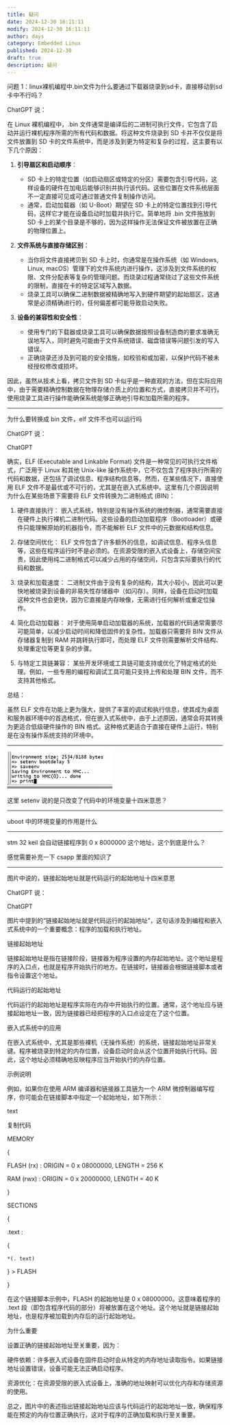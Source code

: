 ```yaml
---
title: 疑问
date: 2024-12-30 16:11:11
modify: 2024-12-30 16:11:11
author: days
category: Embedded Linux
published: 2024-12-30
draft: true
description: 疑问
---
```


问题 1：linux裸机编程中.bin文件为什么要通过下载器烧录到sd卡，直接移动到sd卡中不行吗？

ChatGPT 说：

在 Linux 裸机编程中，.bin 文件通常是编译后的二进制可执行文件，它包含了启动并运行裸机程序所需的所有代码和数据。将这种文件烧录到 SD 卡并不仅仅是将文件放置到 SD 卡的文件系统中，而是涉及到更为特定和复杂的过程，这主要有以下几个原因：

1. **引导扇区和启动顺序**：
    
    - SD 卡上的特定位置（如启动扇区或特定的分区）需要包含引导代码，这样设备的硬件在加电后能够识别并执行该代码。这些位置在文件系统层面不一定直接可见或可通过普通文件复制操作访问。
    - 通常，启动加载器（如 U-Boot）期望在 SD 卡上的特定位置找到引导代码，这样它才能在设备启动时加载并执行它。简单地将 .bin 文件拖放到 SD 卡上的某个目录是不够的，因为这样操作无法保证文件被放置在正确的物理位置上。
2. **文件系统与直接存储区别**：
    
    - 当你将文件直接拷贝到 SD 卡上时，你通常是在操作系统（如 Windows, Linux, macOS）管理下的文件系统内进行操作，这涉及到文件系统的权限、文件分配表等复杂的管理问题。而烧录过程通常绕过了这些文件系统的限制，直接在卡的特定区域写入数据。
    - 烧录工具可以确保二进制数据被精确地写入到硬件期望的起始扇区，这通常是必须精确进行的，任何偏差都可能导致启动失败。
3. **设备的兼容性和安全性**：
    
    - 使用专门的下载器或烧录工具可以确保数据按照设备制造商的要求准确无误地写入，同时避免可能由于文件系统错误、磁盘错误等问题引发的写入错误。
    - 正确烧录还涉及到可能的安全措施，如校验和或加密，以保护代码不被未经授权修改或损坏。

因此，虽然从技术上看，拷贝文件到 SD 卡似乎是一种直观的方法，但在实际应用中，由于需要精确控制数据在物理存储介质上的位置和方式，直接拷贝并不可行。使用烧录工具进行操作能确保系统能够正确地引导和加载所需的程序。

***

为什么要转换成 bin 文件，elf 文件不也可以运行吗

ChatGPT 说：

ChatGPT

确实，ELF (Executable and Linkable Format) 文件是一种常见的可执行文件格式，广泛用于 Linux 和其他 Unix-like 操作系统中，它不仅包含了程序执行所需的代码和数据，还包括了调试信息、程序结构信息等。然而，在某些情况下，直接使用 ELF 文件不是最优或不可行的，尤其是在嵌入式系统中。这里有几个原因说明为什么在某些场景下需要将 ELF 文件转换为二进制格式 (BIN)：

1. 硬件直接执行：
嵌入式系统，特别是没有操作系统的微控制器，通常需要直接在硬件上执行裸机二进制代码。这些设备的启动加载程序（Bootloader）或硬件只能理解原始的机器指令，而不能解析 ELF 文件中的元数据和结构信息。

2. 存储空间优化：
ELF 文件包含了许多额外的信息，如调试信息、程序头信息等，这些在程序运行时不是必须的。在资源受限的嵌入式设备上，存储空间宝贵，因此使用纯二进制格式可以减少占用的存储空间，只包含实际要执行的代码和数据。

3. 烧录和加载速度：
二进制文件由于没有复杂的结构，其大小较小，因此可以更快地被烧录到设备的非易失性存储器中（如闪存）。同样，设备在启动时加载这种文件也会更快，因为它直接是内存映像，无需进行任何解析或重定位操作。

4. 简化启动加载器：
对于使用简单启动加载器的系统，加载器的代码通常需要尽可能简单，以减少启动时间和降低固件的复杂性。加载器只需要将 BIN 文件从存储器复制到 RAM 并跳转执行即可，而处理 ELF 文件则需要解析文件结构、处理重定位等更复杂的步骤。

5. 与特定工具链兼容：
某些开发环境或工具链可能支持或优化了特定格式的处理。例如，一些专用的编程和调试工具可能只支持上传和处理 BIN 文件，而不支持其他格式。

总结：

虽然 ELF 文件在功能上更为强大，提供了丰富的调试和执行信息，使其成为桌面和服务器环境中的首选格式，但在嵌入式系统中，由于上述原因，通常会将其转换为更适合低级硬件操作的 BIN 格式。这种格式更适合于直接在硬件上运行，特别是在没有操作系统支持的环境中。

***

![image.png](https://raw.githubusercontent.com/ScuDays/MyImg/master/202412302227547.png)

这里 setenv 说的是只改变了代码中的环境变量十四米意思？

***

uboot 中的环境变量的作用是什么

***

stm 32 keil 会自动链接程序到 0 x 8000000 这个地址，这个到底是什么？

感觉需要补充一下 csapp 里面的知识了

***

图片中说的，链接起始地址就是代码运行的起始地址十四米意思

ChatGPT 说：

ChatGPT

图片中提到的“链接起始地址就是代码运行的起始地址”，这句话涉及到编程和嵌入式系统中的一个重要概念：程序的加载和执行地址。

链接起始地址

链接起始地址是指在链接阶段，链接器为程序设置的内存起始地址。这个地址是程序的入口点，也就是程序开始执行的地方。在链接时，链接器会根据链接脚本或者指令设置这个地址。

代码运行的起始地址

代码运行的起始地址是程序实际在内存中开始执行的位置。通常，这个地址应与链接起始地址一致，因为链接器已经把程序的入口点设定在了这个位置。

嵌入式系统中的应用

在嵌入式系统中，尤其是那些裸机（无操作系统）的系统，链接起始地址非常关键。程序被烧录到特定的内存位置，设备启动时会从这个位置开始执行代码。因此，这个地址必须精确地反映程序应当开始执行的内存位置。

示例说明

例如，如果你在使用 ARM 编译器和链接器工具链为一个 ARM 微控制器编写程序，你可能会在链接脚本中指定一个起始地址，如下所示：

text

复制代码

MEMORY

{

  FLASH (rx) : ORIGIN = 0 x 08000000, LENGTH = 256 K

  RAM (rwx) : ORIGIN = 0 x 20000000, LENGTH = 40 K

}

SECTIONS

{

  .text : 

  {

    *(. text)

  } > FLASH

}

在这个链接脚本示例中，FLASH 的起始地址是 0 x 08000000。这意味着程序的 .text 段（即包含程序代码的部分）将被放置在这个地址。这个地址就是链接起始地址，也是程序被加载到内存后的运行起始地址。

为什么重要

设置正确的链接起始地址至关重要，因为：

硬件依赖：许多嵌入式设备在固件启动时会从特定的内存地址读取指令。如果链接地址设置错误，设备可能无法正确启动程序。

资源优化：在资源受限的嵌入式设备上，准确的地址映射可以优化内存和存储资源的使用。

总之，图片中的表述指出链接起始地址应该与代码运行的起始地址一致，确保程序能在预定的内存位置正确执行，这对于程序的正确加载和执行至关重要。